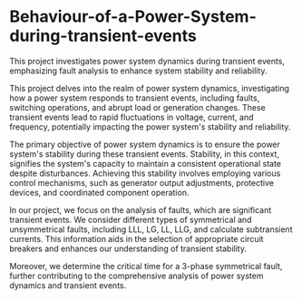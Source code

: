 # Behaviour-of-a-Power-System-during-transient-events
This project investigates power system dynamics during transient events, emphasizing fault analysis to enhance system stability and reliability.


This project delves into the realm of power system dynamics, investigating how a power system responds to transient events, including faults, switching operations, and abrupt load or generation changes. These transient events lead to rapid fluctuations in voltage, current, and frequency, potentially impacting the power system's stability and reliability.

The primary objective of power system dynamics is to ensure the power system's stability during these transient events. Stability, in this context, signifies the system's capacity to maintain a consistent operational state despite disturbances. Achieving this stability involves employing various control mechanisms, such as generator output adjustments, protective devices, and coordinated component operation.

In our project, we focus on the analysis of faults, which are significant transient events. We consider different types of symmetrical and unsymmetrical faults, including LLL, LG, LL, LLG, and calculate subtransient currents. This information aids in the selection of appropriate circuit breakers and enhances our understanding of transient stability.

Moreover, we determine the critical time for a 3-phase symmetrical fault, further contributing to the comprehensive analysis of power system dynamics and transient events.
